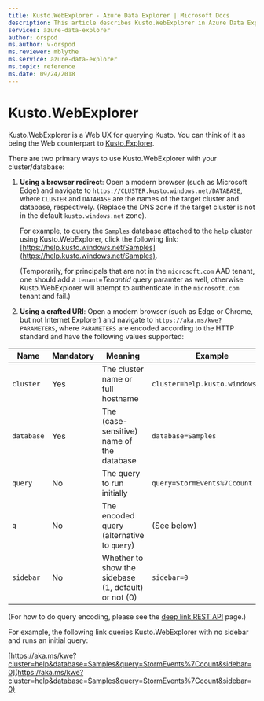 ```yaml
---
title: Kusto.WebExplorer - Azure Data Explorer | Microsoft Docs
description: This article describes Kusto.WebExplorer in Azure Data Explorer.
services: azure-data-explorer
author: orspod
ms.author: v-orspod
ms.reviewer: mblythe
ms.service: azure-data-explorer
ms.topic: reference
ms.date: 09/24/2018
---
```

# Kusto.WebExplorer

Kusto.WebExplorer is a Web UX for querying Kusto.
You can think of it as being the Web counterpart to [Kusto.Explorer](./kusto-explorer.md).

There are two primary ways to use Kusto.WebExplorer with your cluster/database:

1. **Using a browser redirect**: Open a modern browser (such as Microsoft Edge)
   and navigate to `https://CLUSTER.kusto.windows.net/DATABASE`,
   where `CLUSTER` and `DATABASE` are the names of the target cluster and database,
   respectively. (Replace the DNS zone if the target cluster is not in the default
   `kusto.windows.net` zone).

   For example, to query the `Samples` database attached to the `help` cluster
   using Kusto.WebExplorer, click the following link:
   [https://help.kusto.windows.net/Samples](https://help.kusto.windows.net/Samples).

   (Temporarily, for principals that are not in the `microsoft.com` AAD tenant,
   one should add a `tenant=`*TenantId* query paramter as well, otherwise
   Kusto.WebExplorer will attempt to authenticate in the `microsoft.com` tenant
   and fail.)

2. **Using a crafted URI**: Open a modern browser (such as Edge or Chrome,
   but not Internet Explorer) and navigate to `https://aka.ms/kwe?PARAMETERS`,
   where `PARAMETERS` are encoded according to the HTTP standard and have the
   following values supported:


|Name      |Mandatory|Meaning                                   |Example                         |
|----------|---------|------------------------------------------|--------------------------------|
|`cluster` |Yes      |The cluster name or full hostname         |`cluster=help.kusto.windows.net`|
|`database`|Yes      |The (case-sensitive) name of the database |`database=Samples`              |
|`query`   |No       |The query to run initially                |`query=StormEvents%7Ccount`     |
|`q`       |No       |The encoded query (alternative to `query`)|(See below)|
|`sidebar` |No       |Whether to show the sidebase (1, default) or not (0)|`sidebar=0`|

(For how to do query encoding, please see the [deep link REST API](../api/rest/deeplink.md) page.)

For example, the following link queries Kusto.WebExplorer with no sidebar
and runs an initial query:

  [https://aka.ms/kwe?cluster=help&database=Samples&query=StormEvents%7Ccount&sidebar=0](https://aka.ms/kwe?cluster=help&database=Samples&query=StormEvents%7Ccount&sidebar=0)